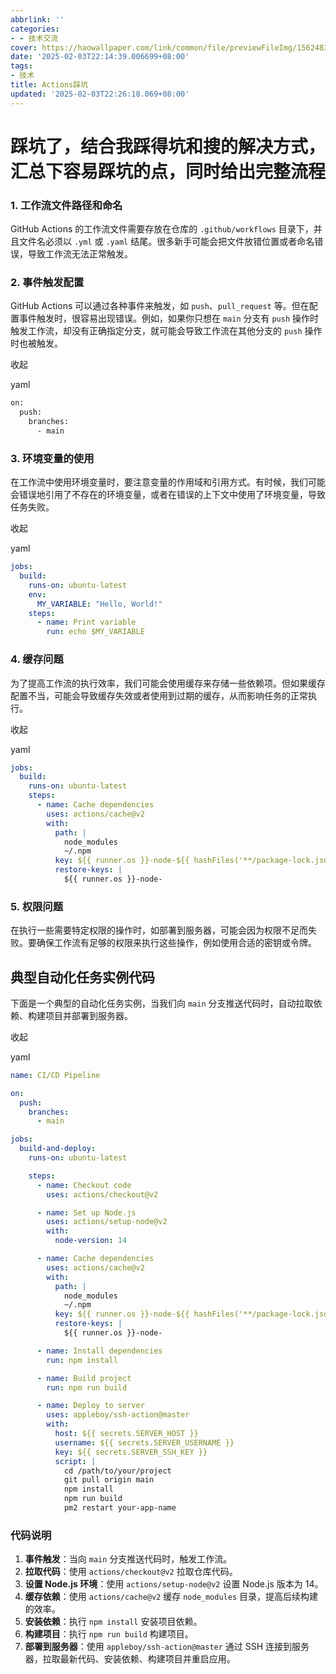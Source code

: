 ```yaml
---
abbrlink: ''
categories:
- - 技术交流
cover: https://haowallpaper.com/link/common/file/previewFileImg/15624832803574080
date: '2025-02-03T22:14:39.006699+08:00'
tags:
- 技术
title: Actions踩坑
updated: '2025-02-03T22:26:18.069+08:00'
---
```

# 踩坑了，结合我踩得坑和搜的解决方式，汇总下容易踩坑的点，同时给出完整流程

### 1. 工作流文件路径和命名

GitHub Actions 的工作流文件需要存放在仓库的 `.github/workflows` 目录下，并且文件名必须以 `.yml` 或 `.yaml` 结尾。很多新手可能会把文件放错位置或者命名错误，导致工作流无法正常触发。

### 2. 事件触发配置

GitHub Actions 可以通过各种事件来触发，如 `push`、`pull_request` 等。但在配置事件触发时，很容易出现错误。例如，如果你只想在 `main` 分支有 `push` 操作时触发工作流，却没有正确指定分支，就可能会导致工作流在其他分支的 `push` 操作时也被触发。

收起

yaml

```y
on:
  push:
    branches:
      - main
```

### 3. 环境变量的使用

在工作流中使用环境变量时，要注意变量的作用域和引用方式。有时候，我们可能会错误地引用了不存在的环境变量，或者在错误的上下文中使用了环境变量，导致任务失败。

收起

yaml

```yaml
jobs:
  build:
    runs-on: ubuntu-latest
    env:
      MY_VARIABLE: "Hello, World!"
    steps:
      - name: Print variable
        run: echo $MY_VARIABLE
```

### 4. 缓存问题

为了提高工作流的执行效率，我们可能会使用缓存来存储一些依赖项。但如果缓存配置不当，可能会导致缓存失效或者使用到过期的缓存，从而影响任务的正常执行。

收起

yaml

```yaml
jobs:
  build:
    runs-on: ubuntu-latest
    steps:
      - name: Cache dependencies
        uses: actions/cache@v2
        with:
          path: |
            node_modules
            ~/.npm
          key: ${{ runner.os }}-node-${{ hashFiles('**/package-lock.json') }}
          restore-keys: |
            ${{ runner.os }}-node-
```

### 5. 权限问题

在执行一些需要特定权限的操作时，如部署到服务器，可能会因为权限不足而失败。要确保工作流有足够的权限来执行这些操作，例如使用合适的密钥或令牌。

## 典型自动化任务实例代码

下面是一个典型的自动化任务实例，当我们向 `main` 分支推送代码时，自动拉取依赖、构建项目并部署到服务器。

收起

yaml

```yaml
name: CI/CD Pipeline

on:
  push:
    branches:
      - main

jobs:
  build-and-deploy:
    runs-on: ubuntu-latest

    steps:
      - name: Checkout code
        uses: actions/checkout@v2

      - name: Set up Node.js
        uses: actions/setup-node@v2
        with:
          node-version: 14

      - name: Cache dependencies
        uses: actions/cache@v2
        with:
          path: |
            node_modules
            ~/.npm
          key: ${{ runner.os }}-node-${{ hashFiles('**/package-lock.json') }}
          restore-keys: |
            ${{ runner.os }}-node-

      - name: Install dependencies
        run: npm install

      - name: Build project
        run: npm run build

      - name: Deploy to server
        uses: appleboy/ssh-action@master
        with:
          host: ${{ secrets.SERVER_HOST }}
          username: ${{ secrets.SERVER_USERNAME }}
          key: ${{ secrets.SERVER_SSH_KEY }}
          script: |
            cd /path/to/your/project
            git pull origin main
            npm install
            npm run build
            pm2 restart your-app-name
```

### 代码说明

1. **事件触发**：当向 `main` 分支推送代码时，触发工作流。
2. **拉取代码**：使用 `actions/checkout@v2` 拉取仓库代码。
3. **设置 Node.js 环境**：使用 `actions/setup-node@v2` 设置 Node.js 版本为 14。
4. **缓存依赖**：使用 `actions/cache@v2` 缓存 `node_modules` 目录，提高后续构建的效率。
5. **安装依赖**：执行 `npm install` 安装项目依赖。
6. **构建项目**：执行 `npm run build` 构建项目。
7. **部署到服务器**：使用 `appleboy/ssh-action@master` 通过 SSH 连接到服务器，拉取最新代码、安装依赖、构建项目并重启应用。
